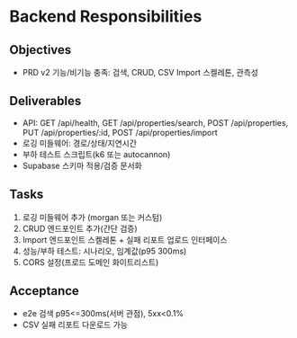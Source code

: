 # Backend Responsibilities

## Objectives
- PRD v2 기능/비기능 충족: 검색, CRUD, CSV Import 스켈레톤, 관측성

## Deliverables
- API: GET /api/health, GET /api/properties/search, POST /api/properties, PUT /api/properties/:id, POST /api/properties/import
- 로깅 미들웨어: 경로/상태/지연시간
- 부하 테스트 스크립트(k6 또는 autocannon)
- Supabase 스키마 적용/검증 문서화

## Tasks
1) 로깅 미들웨어 추가 (morgan 또는 커스텀)
2) CRUD 엔드포인트 추가(간단 검증)
3) Import 엔드포인트 스켈레톤 + 실패 리포트 업로드 인터페이스
4) 성능/부하 테스트: 시나리오, 임계값(p95 300ms)
5) CORS 설정(프로드 도메인 화이트리스트)

## Acceptance
- e2e 검색 p95<=300ms(서버 관점), 5xx<0.1%
- CSV 실패 리포트 다운로드 가능
